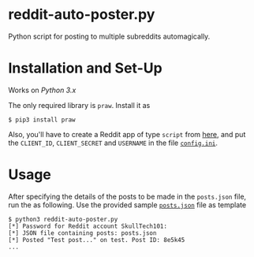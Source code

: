 # reddit-auto-poster.py
Python script for posting to multiple subreddits automagically.


# Installation and Set-Up

Works on _Python 3.x_

The only required library is `praw`. Install it as
```console
$ pip3 install praw
```

Also, you'll have to create a Reddit app of type `script` from [here](https://www.reddit.com/prefs/apps/), and put the `CLIENT_ID`, `CLIENT_SECRET` and `USERNAME` in the file [`config.ini`](https://github.com/SkullTech/reddit-auto-poster.py/blob/master/config.ini).

# Usage

After specifying the details of the posts to be made in the `posts.json` file, run the as following. Use the provided sample [`posts.json`](https://github.com/SkullTech/reddit-auto-poster.py/blob/master/posts.json) file as template

```console
$ python3 reddit-auto-poster.py 
[*] Password for Reddit account SkullTech101: 
[*] JSON file containing posts: posts.json
[*] Posted "Test post..." on test. Post ID: 8e5k45
...
```
